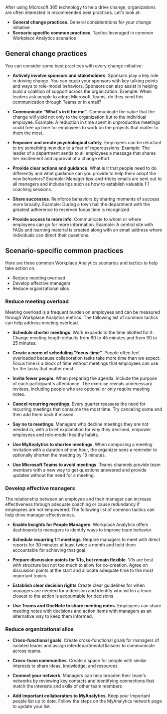 After using Microsoft 365 technology to help drive change, organizations are often interested in recommended best practices. Let's look at:

- **General change practices**. General considerations for your change initiative
- **Scenario specific common practices**. Tactics leveraged in common Workplace Analytics scenarios

## General change practices

You can consider some best practices with every change initiative:
 
- **Actively involve sponsors and stakeholders**. Sponsors play a key role in driving change. You can equip your sponsors with key talking points and ways to role-model behaviors. Sponsors can also assist in helping build a coalition of support across the organization.
   Example: When leaders ask people to adopt Microsoft Teams, do they send this communication through Teams or in email?

- **Communicate “What's in it for me”**. Communicate the value that the change will yield not only to the organization but to the individual employee.
   Example: A reduction in time spent in unproductive meetings could free up time for employees to work on the projects that matter to them the most.

- **Empower and create psychological safety**. Employees can be reluctant to try something new due to a fear of repercussions.
   Example: The leader of a department sends to all employees a message that shares her excitement and approval of a change effort.

- **Provide clear actions and guidance**. What is it that people need to do differently and what guidance can you provide to help them adopt the new behaviors?
   Example: Manager tips-and-tricks emails are sent out to all managers and include tips such as how to establish valuable 1:1 coaching sessions.

- **Share successes**. Reinforce behaviors by sharing moments of success more broadly.
   Example: During a town hall the department with the greatest adherence to reserved focus time is recognized.

- **Provide access to more info**. Communicate to whom or where employees can go for more information.
   Example: A central site with FAQs and learning material is created along with an email address where individuals can direct their questions.

## Scenario-specific common practices

Here are three common Workplace Analytics scenarios and tactics to help take action on.

- Reduce meeting overload
- Develop effective managers
- Reduce organizational silos

### Reduce meeting overload

Meeting overload is a frequent burden on employees and can be measured through Workplace Analytics metrics. The following list of common tactics can help address meeting overload.

- **Schedule shorter meetings**. Work expands to the time allotted for it. Change meeting length defaults from 60 to 45 minutes and from 30 to 25 minutes.

- **Create a norm of scheduling "focus-time"**. People often feel overloaded because collaboration tasks take more time than we expect. Focus time is a block of time without meetings that employees can use for the tasks that matter most.

- **Invite fewer people**. When preparing the agenda, include the purpose of each participant's attendance. The exercise reveals unnecessary invitees, including people who are optional or only require meeting notes.

- **Cancel recurring meetings**. Every quarter reassess the need for recurring meetings that consume the most time. Try canceling some and then add them back if missed.

- **Say no to meetings**. Managers who decline meetings they are not needed in, with a brief explanation for why they declined, empower employees and role-model healthy habits.

- **Use MyAnalytics to shorten meetings**. When composing a meeting invitation with a duration of one hour, the organizer sees a reminder to optionally shorten the meeting by 15 minutes.

- **Use Microsoft Teams to avoid meetings**. Teams channels provide team members with a new way to get questions answered and provide updates without the need for a meeting.

### Develop effective managers

The relationship between an employee and their manager can increase effectiveness through adequate coaching or cause redundancy if employees are not empowered. The following list of common tactics can help drive manager effectiveness.

- **Enable Insights for People Managers**. Workplace Analytics offers dashboards to managers to identify ways to improve team behavior.

- **Schedule recurring 1:1 meetings**. Require managers to meet with direct reports for 30 minutes at least twice a month and hold them accountable for achieving that goal.

- **Prepare discussion points for 1:1s, but remain flexible**. 1:1s are best with structure but not too much to allow for co-creation. Agree on discussion points at the start and allocate adequate time to the most important topics.

- **Establish clear decision rights** Create clear guidelines for when managers are needed for a decision and identify who within a team closest to the action is accountable for decisions.

- **Use Teams and OneNote to share meeting notes**. Employees can share meeting notes with decisions and action items with managers as an alternative way to keep them informed.

### Reduce organizational silos

- **Cross-functional goals**. Create cross-functional goals for managers of isolated teams and assign interdepartmental liaisons to communicate across teams.

- **Cross-team communities**. Create a space for people with similar interests to share ideas, knowledge, and resources

- **Connect your network**. Managers can help broaden their team's networks by reviewing key contacts and identifying connections that match the interests and skills of other team members

- **Add important collaborators to MyAnalytics**. Keep your Important people list up to date. Follow the steps on the MyAnalytics network page to update your list.
